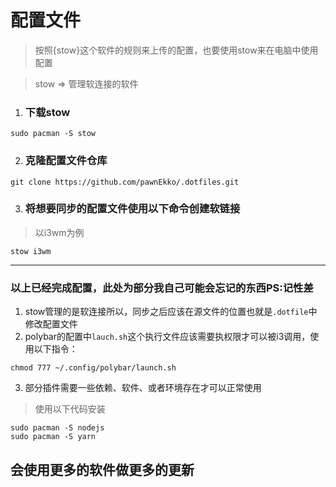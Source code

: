 # 配置文件

> 按照{stow}这个软件的规则来上传的配置，也要使用stow来在电脑中使用配置

> stow => 管理软连接的软件 

1. ### 下载stow

```
sudo pacman -S stow
```

2. ### 克隆配置文件仓库

```
git clone https://github.com/pawnEkko/.dotfiles.git
```

3. ### 将想要同步的配置文件使用以下命令创建软链接

> 以i3wm为例

```
stow i3wm
```

---

### 以上已经完成配置，此处为部分我自己可能会忘记的东西PS:记性差

1. stow管理的是软连接所以，同步之后应该在源文件的位置也就是``.dotfile``中修改配置文件
2. polybar的配置中``lauch.sh``这个执行文件应该需要执权限才可以被i3调用，使用以下指令：

```
chmod 777 ~/.config/polybar/launch.sh
```
3. 部分插件需要一些依赖、软件、或者环境存在才可以正常使用
> 使用以下代码安装
```
sudo pacman -S nodejs
sudo pacman -S yarn
```

## 会使用更多的软件做更多的更新

